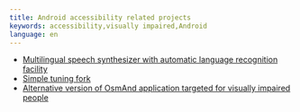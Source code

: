 ```yaml
---
title: Android accessibility related projects
keywords: accessibility,visually impaired,Android
language: en
---
```


- [Multilingual speech synthesizer with automatic language recognition facility](smartvoice/index.md)
- [Simple tuning fork](tuningfork/index.md)
- [Alternative version of OsmAnd application targeted for visually impaired people](osmand/index.md)
